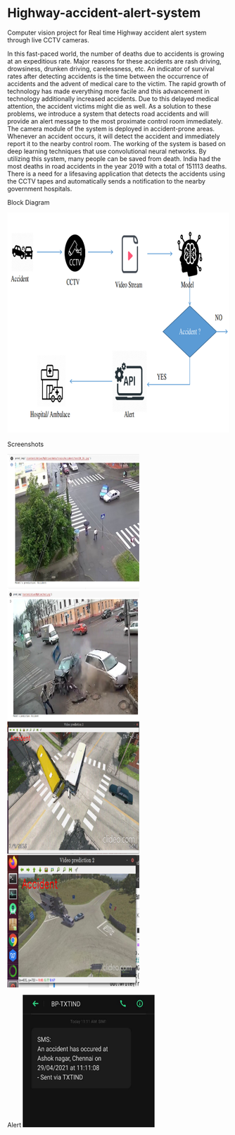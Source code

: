 # Highway-accident-alert-system
Computer vision project for Real time Highway accident alert system through live CCTV cameras.

In this fast-paced world, the number of deaths due to accidents is growing at an expeditious rate. Major reasons for these accidents are rash driving, drowsiness, drunken driving, carelessness, etc. An indicator of survival rates after detecting accidents is the time between the occurrence of accidents and the advent of medical care to the victim. The rapid growth of technology has made everything more facile and this advancement in technology additionally increased accidents. Due to this delayed medical attention, the accident victims might die as well. As a solution to these problems, we introduce a system that detects road accidents and will provide an alert message to the most proximate control room immediately. The camera module of the system is deployed in accident-prone areas. Whenever an accident occurs, it will detect the accident and immediately report it to the nearby control room. The working of the system is based on deep learning techniques that use convolutional neural networks. By utilizing this system, many people can be saved from death. India had the most deaths in road accidents in the year 2019 with a total of 151113 deaths. There is a need for a lifesaving application that detects the accidents using the CCTV tapes and automatically sends a notification to the nearby government hospitals.

Block Diagram

<img src="https://github.com/anubhavmishra123/Highway-accident-alert-system/blob/main/Picture1.png" width="700" height="500">

Screenshots

<img src="https://github.com/anubhavmishra123/Highway-accident-alert-system/blob/main/screenshot1.png" width="300" height="300">

<img src="https://github.com/anubhavmishra123/Highway-accident-alert-system/blob/main/screenshot2.png" width="300" height="300">

<img src="https://github.com/anubhavmishra123/Highway-accident-alert-system/blob/main/Screenshot4.png" width="300" height="300">


<img src="https://github.com/anubhavmishra123/Highway-accident-alert-system/blob/main/screenshot3.png" width="300" height="300">

Alert
<img src="https://github.com/anubhavmishra123/Highway-accident-alert-system/blob/main/screenshot%205.png" width="300" height="300">

